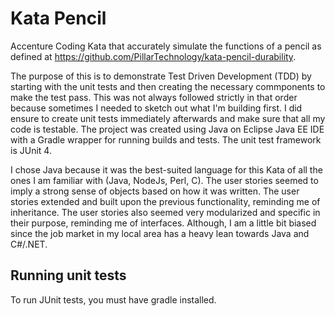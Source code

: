 # Kata Pencil
Accenture Coding Kata that accurately simulate the functions of a pencil as defined at https://github.com/PillarTechnology/kata-pencil-durability. 

The purpose of this is to demonstrate Test Driven Development (TDD) by starting with the unit tests and then creating the necessary commponents to make the test pass. This was not always followed strictly in that order because sometimes I needed to sketch out what I'm building first. I did ensure to create unit tests immediately afterwards and make sure that all my code is testable. The project was created using Java on Eclipse Java EE IDE with a Gradle wrapper for running builds and tests. The unit test framework is JUnit 4. 

I chose Java because it was the best-suited language for this Kata of all the ones I am familiar with (Java, NodeJs, Perl, C). The user stories seemed to imply a strong sense of objects based on how it was written. The user stories extended and built upon the previous functionality, reminding me of inheritance. The user stories also seemed very modularized and specific in their purpose, reminding me of interfaces. Although, I am a little bit biased since the job market in my local area has a heavy lean towards Java and C#/.NET.

## Running unit tests
To run JUnit tests, you must have gradle installed.

